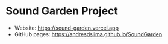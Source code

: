 # Sound Garden Project 
- Website: https://sound-garden.vercel.app 
- GitHub pages: https://andresdslima.github.io/SoundGarden 